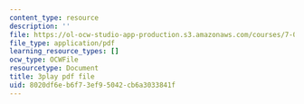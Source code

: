 ```yaml
---
content_type: resource
description: ''
file: https://ol-ocw-studio-app-production.s3.amazonaws.com/courses/7-016-introductory-biology-fall-2018/8020df6eb6f73ef95042cb6a3033841f_LhbtCTwtdDU.pdf
file_type: application/pdf
learning_resource_types: []
ocw_type: OCWFile
resourcetype: Document
title: 3play pdf file
uid: 8020df6e-b6f7-3ef9-5042-cb6a3033841f
---
```

